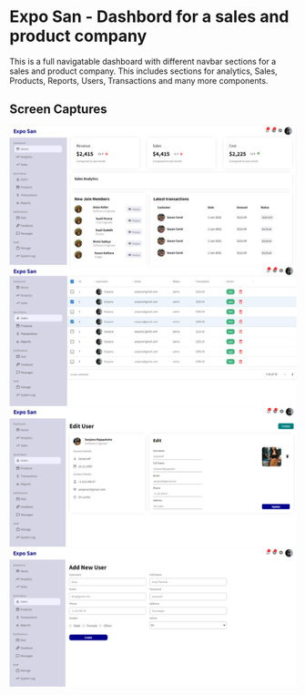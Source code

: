 # Expo San - Dashbord for a sales and product company

This is a full navigatable dashboard with different navbar sections for a sales and product company. This includes sections for analytics, Sales, Products, Reports, Users, Transactions and many more components.

## Screen Captures
<div style="text-align:center"><img src="./docs/HomePage.png" /></div>
<div style="text-align:center"><img src="./docs/UserList.png" /></div>
<div style="text-align:center"><img src="./docs/EditUser.png" /></div>
<div style="text-align:center"><img src="./docs/CreateUser.png" /></div>
